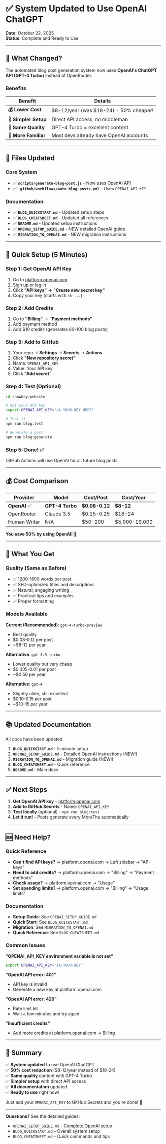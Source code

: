 # ✅ System Updated to Use OpenAI ChatGPT

**Date**: October 22, 2025  
**Status**: Complete and Ready to Use

---

## 🎉 What Changed?

The automated blog post generation system now uses **OpenAI's ChatGPT API (GPT-4 Turbo)** instead of OpenRouter.

### Benefits

| Benefit | Details |
|---------|---------|
| **💰 Lower Cost** | $8-12/year (was $18-24) - 50% cheaper! |
| **🚀 Simpler Setup** | Direct API access, no middleman |
| **🎯 Same Quality** | GPT-4 Turbo = excellent content |
| **👥 More Familiar** | Most devs already have OpenAI accounts |

---

## 🔧 Files Updated

### Core System
- ✅ **`scripts/generate-blog-post.js`** - Now uses OpenAI API
- ✅ **`.github/workflows/auto-blog-posts.yml`** - Uses `OPENAI_API_KEY`

### Documentation
- ✅ **`BLOG_QUICKSTART.md`** - Updated setup steps
- ✅ **`BLOG_CHEATSHEET.md`** - Updated all references
- ✅ **`README.md`** - Updated setup instructions
- ✅ **`OPENAI_SETUP_GUIDE.md`** - NEW detailed OpenAI guide
- ✅ **`MIGRATION_TO_OPENAI.md`** - NEW migration instructions

---

## 🚀 Quick Setup (5 Minutes)

### Step 1: Get OpenAI API Key

1. Go to [platform.openai.com](https://platform.openai.com)
2. Sign up or log in
3. Click **"API keys"** → **"Create new secret key"**
4. Copy your key (starts with `sk-...`)

### Step 2: Add Credits

1. Go to **"Billing"** → **"Payment methods"**
2. Add payment method
3. Add $10 credits (generates 80-100 blog posts)

### Step 3: Add to GitHub

1. Your repo → **Settings** → **Secrets** → **Actions**
2. Click **"New repository secret"**
3. Name: `OPENAI_API_KEY`
4. Value: Your API key
5. Click **"Add secret"**

### Step 4: Test (Optional)

```bash
cd chowboy-website

# Set your API key
export OPENAI_API_KEY="sk-YOUR-KEY-HERE"

# Test it
npm run blog:test

# Generate a post
npm run blog:generate
```

### Step 5: Done! ✅

GitHub Actions will use OpenAI for all future blog posts.

---

## 💰 Cost Comparison

| Provider | Model | Cost/Post | Cost/Year |
|----------|-------|-----------|-----------|
| **OpenAI** ✅ | **GPT-4 Turbo** | **$0.08-0.12** | **$8-12** |
| OpenRouter | Claude 3.5 | $0.15-0.25 | $18-24 |
| Human Writer | N/A | $50-200 | $5,000-19,000 |

**You save 50% by using OpenAI!** 🎉

---

## 🎯 What You Get

### Quality (Same as Before)
- ✅ 1200-1800 words per post
- ✅ SEO-optimized titles and descriptions
- ✅ Natural, engaging writing
- ✅ Practical tips and examples
- ✅ Proper formatting

### Models Available

**Current (Recommended)**: `gpt-4-turbo-preview`
- Best quality
- $0.08-0.12 per post
- ~$8-12 per year

**Alternative**: `gpt-3.5-turbo`
- Lower quality but very cheap
- $0.005-0.01 per post
- ~$0.50 per year

**Alternative**: `gpt-4`
- Slightly older, still excellent
- $0.10-0.15 per post
- ~$10-15 per year

---

## 📚 Updated Documentation

All docs have been updated:

1. **`BLOG_QUICKSTART.md`** - 5-minute setup
2. **`OPENAI_SETUP_GUIDE.md`** - Detailed OpenAI instructions (NEW!)
3. **`MIGRATION_TO_OPENAI.md`** - Migration guide (NEW!)
4. **`BLOG_CHEATSHEET.md`** - Quick reference
5. **`README.md`** - Main docs

---

## ✅ Next Steps

1. **Get OpenAI API key** - [platform.openai.com](https://platform.openai.com)
2. **Add to GitHub Secrets** - Name: `OPENAI_API_KEY`
3. **Test locally** (optional) - `npm run blog:test`
4. **Let it run!** - Posts generate every Mon/Thu automatically

---

## 🆘 Need Help?

### Quick Reference
- **Can't find API keys?** → platform.openai.com → Left sidebar → "API keys"
- **Need to add credits?** → platform.openai.com → "Billing" → "Payment methods"
- **Check usage?** → platform.openai.com → "Usage"
- **Set spending limits?** → platform.openai.com → "Billing" → "Usage limits"

### Documentation
- **Setup Guide**: See `OPENAI_SETUP_GUIDE.md`
- **Quick Start**: See `BLOG_QUICKSTART.md`
- **Migration**: See `MIGRATION_TO_OPENAI.md`
- **Quick Reference**: See `BLOG_CHEATSHEET.md`

### Common Issues

**"OPENAI_API_KEY environment variable is not set"**
```bash
export OPENAI_API_KEY="sk-YOUR-KEY"
```

**"OpenAI API error: 401"**
- API key is invalid
- Generate a new key at platform.openai.com

**"OpenAI API error: 429"**
- Rate limit hit
- Wait a few minutes and try again

**"Insufficient credits"**
- Add more credits at platform.openai.com → Billing

---

## 🎊 Summary

✅ **System updated** to use OpenAI ChatGPT  
✅ **50% cost reduction** ($8-12/year instead of $18-24)  
✅ **Same quality** content with GPT-4 Turbo  
✅ **Simpler setup** with direct API access  
✅ **All documentation** updated  
✅ **Ready to use** right now!  

Just add your `OPENAI_API_KEY` to GitHub Secrets and you're done! 🚀

---

**Questions?** See the detailed guides:
- `OPENAI_SETUP_GUIDE.md` - Complete OpenAI setup
- `BLOG_QUICKSTART.md` - Overall system setup
- `BLOG_CHEATSHEET.md` - Quick commands and tips

